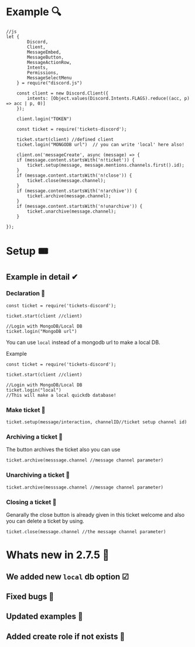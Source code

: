 # Example 🔍
```
//js
let {
        Discord,
        Client,
        MessageEmbed,
        MessageButton,
        MessageActionRow,
        Intents,
        Permissions,
        MessageSelectMenu
    } = require("discord.js")
    
    const client = new Discord.Client({
        intents: [Object.values(Discord.Intents.FLAGS).reduce((acc, p) => acc | p, 0)]
    });
    
    client.login("TOKEN")
    
    const ticket = require('tickets-discord');
    
    ticket.start(client) //defined client
    ticket.login("MONGODB url")  // you can write 'local' here also!

    client.on('messageCreate', async (message) => {
    if (message.content.startsWith('n!ticket')) {
        ticket.setup(message, message.mentions.channels.first().id);
    }
    if (message.content.startsWith('n!close')) {
        ticket.close(message.channel);
    }
    if (message.content.startsWith('n!archive')) {
        ticket.archive(message.channel);
    }
    if (message.content.startsWith('n!unarchive')) {
        ticket.unarchive(message.channel);
    }

});
```

# Setup 🎟

## Example in detail ✔
### Declaration 📢
```
const ticket = require('tickets-discord');

ticket.start(client //client)

//Login with MongoDB/Local DB
ticket.login("MongoDB url")
```
You can use `local` instead of a mongodb url to make a local DB.

Example 
```
const ticket = require('tickets-discord');

ticket.start(client //client)

//Login with MongoDB/Local DB
ticket.login("local")
//This will make a local quickdb database!
```
### Make ticket 🎫

```
ticket.setup(message/interaction, channelID//ticket setup channel id)
```
### Archiving a ticket 🎫
The button archives the ticket also you can use 

```
ticket.archive(messsage.channel //message channel parameter)
```

### Unarchiving a ticket 🎫

```
ticket.archive(messsage.channel //message channel parameter)
```
### Closing a ticket 🎫
Genarally the close button is already given in this ticket welcome and also you can delete a ticket by using.

```
ticket.close(message.channel //the message channel parameter)
```

# Whats new in 2.7.5 🎉

## We added new `local` db option ☑
## Fixed bugs 🐛

## Updated examples 🔼

## Added create role if not exists 📢
